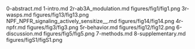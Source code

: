 0-abstract.md
1-intro.md
2r-ab3A_modulation.md
figures/fig1/fig1.png
3r-wasps.md
figures/fig13/fig13.png
NPF_NPFR_signaling_actively_sensitize__.md
figures/fig14/fig14.png
4r-npfr.md
figures/fig3/fig3.png
5r-behavior.md
figures/fig12/fig12.png
6-discussion.md
figures/fig5/fig5.png
7-methods.md
8-supplementary.md
figures/figS1/figS1.png